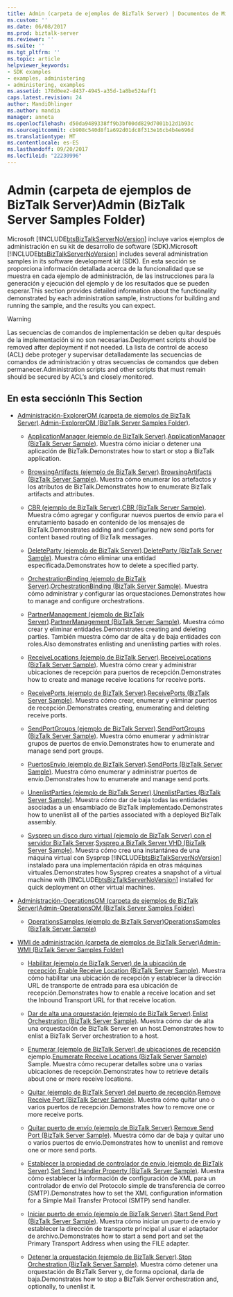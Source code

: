 ```yaml
---
title: Admin (carpeta de ejemplos de BizTalk Server) | Documentos de Microsoft
ms.custom: ''
ms.date: 06/08/2017
ms.prod: biztalk-server
ms.reviewer: ''
ms.suite: ''
ms.tgt_pltfrm: ''
ms.topic: article
helpviewer_keywords:
- SDK examples
- examples, administering
- administering, examples
ms.assetid: 178d0ee2-d437-4945-a35d-1a8be524aff1
caps.latest.revision: 24
author: MandiOhlinger
ms.author: mandia
manager: anneta
ms.openlocfilehash: d50da9489338ff9b3bf00dd829d7001b12d1b93c
ms.sourcegitcommit: cb908c540d8f1a692d01dc8f313e16cb4b4e696d
ms.translationtype: MT
ms.contentlocale: es-ES
ms.lasthandoff: 09/20/2017
ms.locfileid: "22230996"
---
```

# <a name="admin-biztalk-server-samples-folder"></a><span data-ttu-id="34412-102">Admin (carpeta de ejemplos de BizTalk Server)</span><span class="sxs-lookup"><span data-stu-id="34412-102">Admin (BizTalk Server Samples Folder)</span></span>
<span data-ttu-id="34412-103">Microsoft [!INCLUDE[btsBizTalkServerNoVersion](../includes/btsbiztalkservernoversion-md.md)] incluye varios ejemplos de administración en su kit de desarrollo de software (SDK).</span><span class="sxs-lookup"><span data-stu-id="34412-103">Microsoft [!INCLUDE[btsBizTalkServerNoVersion](../includes/btsbiztalkservernoversion-md.md)] includes several administration samples in its software development kit (SDK).</span></span> <span data-ttu-id="34412-104">En esta sección se proporciona información detallada acerca de la funcionalidad que se muestra en cada ejemplo de administración, de las instrucciones para la generación y ejecución del ejemplo y de los resultados que se pueden esperar.</span><span class="sxs-lookup"><span data-stu-id="34412-104">This section provides detailed information about the functionality demonstrated by each administration sample, instructions for building and running the sample, and the results you can expect.</span></span>  
  
> [!WARNING]
>  <span data-ttu-id="34412-105">Las secuencias de comandos de implementación se deben quitar después de la implementación si no son necesarias.</span><span class="sxs-lookup"><span data-stu-id="34412-105">Deployment scripts should be removed after deployment if not needed.</span></span> <span data-ttu-id="34412-106">La lista de control de acceso (ACL) debe proteger y supervisar detalladamente las secuencias de comandos de administración y otras secuencias de comandos que deben permanecer.</span><span class="sxs-lookup"><span data-stu-id="34412-106">Administration scripts and other scripts that must remain should be secured by ACL’s and closely monitored.</span></span>  
  
## <a name="in-this-section"></a><span data-ttu-id="34412-107">En esta sección</span><span class="sxs-lookup"><span data-stu-id="34412-107">In This Section</span></span>  
  
-   <span data-ttu-id="34412-108">[Administración-ExplorerOM (carpeta de ejemplos de BizTalk Server)](../core/admin-explorerom-biztalk-server-samples-folder.md).</span><span class="sxs-lookup"><span data-stu-id="34412-108">[Admin-ExplorerOM (BizTalk Server Samples Folder)](../core/admin-explorerom-biztalk-server-samples-folder.md).</span></span>  
  
    -   <span data-ttu-id="34412-109">[ApplicationManager (ejemplo de BizTalk Server)](../core/applicationmanager-biztalk-server-sample.md).</span><span class="sxs-lookup"><span data-stu-id="34412-109">[ApplicationManager (BizTalk Server Sample)](../core/applicationmanager-biztalk-server-sample.md).</span></span> <span data-ttu-id="34412-110">Muestra cómo iniciar o detener una aplicación de BizTalk.</span><span class="sxs-lookup"><span data-stu-id="34412-110">Demonstrates how to start or stop a BizTalk application.</span></span>  
  
    -   <span data-ttu-id="34412-111">[BrowsingArtifacts (ejemplo de BizTalk Server)](../core/browsingartifacts-biztalk-server-sample.md).</span><span class="sxs-lookup"><span data-stu-id="34412-111">[BrowsingArtifacts (BizTalk Server Sample)](../core/browsingartifacts-biztalk-server-sample.md).</span></span> <span data-ttu-id="34412-112">Muestra cómo enumerar los artefactos y los atributos de BizTalk.</span><span class="sxs-lookup"><span data-stu-id="34412-112">Demonstrates how to enumerate BizTalk artifacts and attributes.</span></span>  
  
    -   <span data-ttu-id="34412-113">[CBR (ejemplo de BizTalk Server)](../core/cbr-biztalk-server-sample.md).</span><span class="sxs-lookup"><span data-stu-id="34412-113">[CBR (BizTalk Server Sample)](../core/cbr-biztalk-server-sample.md).</span></span> <span data-ttu-id="34412-114">Muestra cómo agregar y configurar nuevos puertos de envío para el enrutamiento basado en contenido de los mensajes de BizTalk.</span><span class="sxs-lookup"><span data-stu-id="34412-114">Demonstrates adding and configuring new send ports for content based routing of BizTalk messages.</span></span>  
  
    -   <span data-ttu-id="34412-115">[DeleteParty (ejemplo de BizTalk Server)](../core/deleteparty-biztalk-server-sample.md).</span><span class="sxs-lookup"><span data-stu-id="34412-115">[DeleteParty (BizTalk Server Sample)](../core/deleteparty-biztalk-server-sample.md).</span></span> <span data-ttu-id="34412-116">Muestra cómo eliminar una entidad especificada.</span><span class="sxs-lookup"><span data-stu-id="34412-116">Demonstrates how to delete a specified party.</span></span>  
  
    -   <span data-ttu-id="34412-117">[OrchestrationBinding (ejemplo de BizTalk Server)](../core/orchestrationbinding-biztalk-server-sample.md).</span><span class="sxs-lookup"><span data-stu-id="34412-117">[OrchestrationBinding (BizTalk Server Sample)](../core/orchestrationbinding-biztalk-server-sample.md).</span></span> <span data-ttu-id="34412-118">Muestra cómo administrar y configurar las orquestaciones.</span><span class="sxs-lookup"><span data-stu-id="34412-118">Demonstrates how to manage and configure orchestrations.</span></span>  
  
    -   <span data-ttu-id="34412-119">[PartnerManagement (ejemplo de BizTalk Server)](../core/partnermanagement-biztalk-server-sample.md).</span><span class="sxs-lookup"><span data-stu-id="34412-119">[PartnerManagement (BizTalk Server Sample)](../core/partnermanagement-biztalk-server-sample.md).</span></span> <span data-ttu-id="34412-120">Muestra cómo crear y eliminar entidades.</span><span class="sxs-lookup"><span data-stu-id="34412-120">Demonstrates creating and deleting parties.</span></span> <span data-ttu-id="34412-121">También muestra cómo dar de alta y de baja entidades con roles.</span><span class="sxs-lookup"><span data-stu-id="34412-121">Also demonstrates enlisting and unenlisting parties with roles.</span></span>  
  
    -   <span data-ttu-id="34412-122">[ReceiveLocations (ejemplo de BizTalk Server)](../core/receivelocations-biztalk-server-sample.md).</span><span class="sxs-lookup"><span data-stu-id="34412-122">[ReceiveLocations (BizTalk Server Sample)](../core/receivelocations-biztalk-server-sample.md).</span></span> <span data-ttu-id="34412-123">Muestra cómo crear y administrar ubicaciones de recepción para puertos de recepción.</span><span class="sxs-lookup"><span data-stu-id="34412-123">Demonstrates how to create and manage receive locations for receive ports.</span></span>  
  
    -   <span data-ttu-id="34412-124">[ReceivePorts (ejemplo de BizTalk Server)](../core/receiveports-biztalk-server-sample.md).</span><span class="sxs-lookup"><span data-stu-id="34412-124">[ReceivePorts (BizTalk Server Sample)](../core/receiveports-biztalk-server-sample.md).</span></span> <span data-ttu-id="34412-125">Muestra cómo crear, enumerar y eliminar puertos de recepción.</span><span class="sxs-lookup"><span data-stu-id="34412-125">Demonstrates creating, enumerating and deleting receive ports.</span></span>  
  
    -   <span data-ttu-id="34412-126">[SendPortGroups (ejemplo de BizTalk Server)](../core/sendportgroups-biztalk-server-sample.md).</span><span class="sxs-lookup"><span data-stu-id="34412-126">[SendPortGroups (BizTalk Server Sample)](../core/sendportgroups-biztalk-server-sample.md).</span></span> <span data-ttu-id="34412-127">Muestra cómo enumerar y administrar grupos de puertos de envío.</span><span class="sxs-lookup"><span data-stu-id="34412-127">Demonstrates how to enumerate and manage send port groups.</span></span>  
  
    -   <span data-ttu-id="34412-128">[PuertosEnvío (ejemplo de BizTalk Server)](../core/sendports-biztalk-server-sample.md).</span><span class="sxs-lookup"><span data-stu-id="34412-128">[SendPorts (BizTalk Server Sample)](../core/sendports-biztalk-server-sample.md).</span></span> <span data-ttu-id="34412-129">Muestra cómo enumerar y administrar puertos de envío.</span><span class="sxs-lookup"><span data-stu-id="34412-129">Demonstrates how to enumerate and manage send ports.</span></span>  
  
    -   <span data-ttu-id="34412-130">[UnenlistParties (ejemplo de BizTalk Server)](../core/unenlistparties-biztalk-server-sample.md).</span><span class="sxs-lookup"><span data-stu-id="34412-130">[UnenlistParties (BizTalk Server Sample)](../core/unenlistparties-biztalk-server-sample.md).</span></span> <span data-ttu-id="34412-131">Muestra cómo dar de baja todas las entidades asociadas a un ensamblado de BizTalk implementado.</span><span class="sxs-lookup"><span data-stu-id="34412-131">Demonstrates how to unenlist all of the parties associated with a deployed BizTalk assembly.</span></span>  
  
    -   <span data-ttu-id="34412-132">[Sysprep un disco duro virtual (ejemplo de BizTalk Server) con el servidor BizTalk Server](../core/sysprep-a-biztalk-server-vhd-biztalk-server-sample.md).</span><span class="sxs-lookup"><span data-stu-id="34412-132">[Sysprep a BizTalk Server VHD (BizTalk Server Sample)](../core/sysprep-a-biztalk-server-vhd-biztalk-server-sample.md).</span></span> <span data-ttu-id="34412-133">Muestra cómo crea una instantánea de una máquina virtual con Sysprep [!INCLUDE[btsBizTalkServerNoVersion](../includes/btsbiztalkservernoversion-md.md)] instalado para una implementación rápida en otras máquinas virtuales.</span><span class="sxs-lookup"><span data-stu-id="34412-133">Demonstrates how Sysprep creates a snapshot of a virtual machine with [!INCLUDE[btsBizTalkServerNoVersion](../includes/btsbiztalkservernoversion-md.md)] installed for quick deployment on other virtual machines.</span></span>  
  
-   [<span data-ttu-id="34412-134">Administración-OperationsOM (carpeta de ejemplos de BizTalk Server)</span><span class="sxs-lookup"><span data-stu-id="34412-134">Admin-OperationsOM (BizTalk Server Samples Folder)</span></span>](../core/admin-operationsom-biztalk-server-samples-folder.md)  
  
    -   [<span data-ttu-id="34412-135">OperationsSamples (ejemplo de BizTalk Server)</span><span class="sxs-lookup"><span data-stu-id="34412-135">OperationsSamples (BizTalk Server Sample)</span></span>](../core/operationssamples-biztalk-server-sample.md)  
  
-   [<span data-ttu-id="34412-136">WMI de administración (carpeta de ejemplos de BizTalk Server)</span><span class="sxs-lookup"><span data-stu-id="34412-136">Admin-WMI (BizTalk Server Samples Folder)</span></span>](../core/admin-wmi-biztalk-server-samples-folder.md)  
  
    -   <span data-ttu-id="34412-137">[Habilitar (ejemplo de BizTalk Server) de la ubicación de recepción](../core/enable-receive-location-biztalk-server-sample.md).</span><span class="sxs-lookup"><span data-stu-id="34412-137">[Enable Receive Location (BizTalk Server Sample)](../core/enable-receive-location-biztalk-server-sample.md).</span></span> <span data-ttu-id="34412-138">Muestra cómo habilitar una ubicación de recepción y establecer la dirección URL de transporte de entrada para esa ubicación de recepción.</span><span class="sxs-lookup"><span data-stu-id="34412-138">Demonstrates how to enable a receive location and set the Inbound Transport URL for that receive location.</span></span>  
  
    -   <span data-ttu-id="34412-139">[Dar de alta una orquestación (ejemplo de BizTalk Server)](../core/enlist-orchestration-biztalk-server-sample.md).</span><span class="sxs-lookup"><span data-stu-id="34412-139">[Enlist Orchestration (BizTalk Server Sample)](../core/enlist-orchestration-biztalk-server-sample.md).</span></span> <span data-ttu-id="34412-140">Muestra cómo dar de alta una orquestación de BizTalk Server en un host.</span><span class="sxs-lookup"><span data-stu-id="34412-140">Demonstrates how to enlist a BizTalk Server orchestration to a host.</span></span>  
  
    -   <span data-ttu-id="34412-141">[Enumerar (ejemplo de BizTalk Server) de ubicaciones de recepción](../core/enumerate-receive-locations-biztalk-server-sample.md) ejemplo.</span><span class="sxs-lookup"><span data-stu-id="34412-141">[Enumerate Receive Locations (BizTalk Server Sample)](../core/enumerate-receive-locations-biztalk-server-sample.md) Sample.</span></span> <span data-ttu-id="34412-142">Muestra cómo recuperar detalles sobre una o varias ubicaciones de recepción.</span><span class="sxs-lookup"><span data-stu-id="34412-142">Demonstrates how to retrieve details about one or more receive locations.</span></span>  
  
    -   <span data-ttu-id="34412-143">[Quitar (ejemplo de BizTalk Server) del puerto de recepción](../core/remove-receive-port-biztalk-server-sample.md).</span><span class="sxs-lookup"><span data-stu-id="34412-143">[Remove Receive Port (BizTalk Server Sample)](../core/remove-receive-port-biztalk-server-sample.md).</span></span> <span data-ttu-id="34412-144">Muestra cómo quitar uno o varios puertos de recepción.</span><span class="sxs-lookup"><span data-stu-id="34412-144">Demonstrates how to remove one or more receive ports.</span></span>  
  
    -   <span data-ttu-id="34412-145">[Quitar puerto de envío (ejemplo de BizTalk Server)](../core/remove-send-port-biztalk-server-sample.md).</span><span class="sxs-lookup"><span data-stu-id="34412-145">[Remove Send Port (BizTalk Server Sample)](../core/remove-send-port-biztalk-server-sample.md).</span></span> <span data-ttu-id="34412-146">Muestra cómo dar de baja y quitar uno o varios puertos de envío.</span><span class="sxs-lookup"><span data-stu-id="34412-146">Demonstrates how to unenlist and remove one or more send ports.</span></span>  
  
    -   <span data-ttu-id="34412-147">[Establecer la propiedad de controlador de envío (ejemplo de BizTalk Server)](../core/set-send-handler-property-biztalk-server-sample.md).</span><span class="sxs-lookup"><span data-stu-id="34412-147">[Set Send Handler Property (BizTalk Server Sample)](../core/set-send-handler-property-biztalk-server-sample.md).</span></span> <span data-ttu-id="34412-148">Muestra cómo establecer la información de configuración de XML para un controlador de envío del Protocolo simple de transferencia de correo (SMTP).</span><span class="sxs-lookup"><span data-stu-id="34412-148">Demonstrates how to set the XML configuration information for a Simple Mail Transfer Protocol (SMTP) send handler.</span></span>  
  
    -   <span data-ttu-id="34412-149">[Iniciar puerto de envío (ejemplo de BizTalk Server)](../core/start-send-port-biztalk-server-sample.md).</span><span class="sxs-lookup"><span data-stu-id="34412-149">[Start Send Port (BizTalk Server Sample)](../core/start-send-port-biztalk-server-sample.md).</span></span> <span data-ttu-id="34412-150">Muestra cómo iniciar un puerto de envío y establecer la dirección de transporte principal al usar el adaptador de archivo.</span><span class="sxs-lookup"><span data-stu-id="34412-150">Demonstrates how to start a send port and set the Primary Transport Address when using the FILE adapter.</span></span>  
  
    -   <span data-ttu-id="34412-151">[Detener la orquestación (ejemplo de BizTalk Server)](../core/stop-orchestration-biztalk-server-sample.md).</span><span class="sxs-lookup"><span data-stu-id="34412-151">[Stop Orchestration (BizTalk Server Sample)](../core/stop-orchestration-biztalk-server-sample.md).</span></span> <span data-ttu-id="34412-152">Muestra cómo detener una orquestación de BizTalk Server y, de forma opcional, darla de baja.</span><span class="sxs-lookup"><span data-stu-id="34412-152">Demonstrates how to stop a BizTalk Server orchestration and, optionally, to unenlist it.</span></span>
